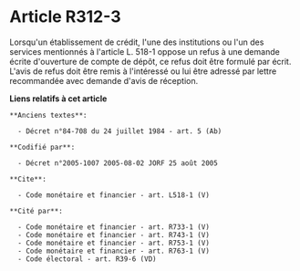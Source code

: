 # Article R312-3

Lorsqu'un établissement de crédit, l'une des institutions ou l'un des services mentionnés à l'article L. 518-1 oppose un
refus à une demande écrite d'ouverture de compte de dépôt, ce refus doit être formulé par écrit. L'avis de refus doit être
remis à l'intéressé ou lui être adressé par lettre recommandée avec demande d'avis de réception.

**Liens relatifs à cet article**

	**Anciens textes**:

	  - Décret n°84-708 du 24 juillet 1984 - art. 5 (Ab)

	**Codifié par**:

	  - Décret n°2005-1007 2005-08-02 JORF 25 août 2005

	**Cite**:

	  - Code monétaire et financier - art. L518-1 (V)

	**Cité par**:

	  - Code monétaire et financier - art. R733-1 (V)
	  - Code monétaire et financier - art. R743-1 (V)
	  - Code monétaire et financier - art. R753-1 (V)
	  - Code monétaire et financier - art. R763-1 (V)
	  - Code électoral - art. R39-6 (VD)
